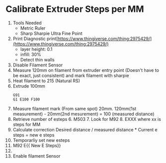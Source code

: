 
# Calibrate Extruder Steps per MM
1. Tools Needed
	* Metric Ruler
	* Sharp Sharpie Ultra Fine Point
2. Print Diagnostic print[https://www.thingiverse.com/thing:2975429/](https://www.thingiverse.com/thing:2975429/)
	* layer height: 0.1
	* infill: 30%
    * Detect thin walls
4. Disable Filament Sensor
5. Measure 120mm on filament from extruder entry point (Doesn't have to be exact, just consistent) and mark filament with sharpie
6. Heat filament to 215 (Natural RS)
7. Extrude 100mm
    ```
    G91
    G1 E100 F100
   ```
8. Measure filament mark (From same spot)
    20mm.
    120mm(1st measurement) - 20mm(2nd mesurement) = 100 (measured distance)
9. Retrieve number of esteps
	6. M503
	7. Look for M92
	8.  EXXX where xx is steps for MM
10. Calculate correction
	Desired distance / measured distance * Current e steps = new e steps
11. Temporarliy set new esteps
12. M92 E{{ New E Steps}}
13. 
14. Enable filament Sensor
	
<!--stackedit_data:
eyJoaXN0b3J5IjpbMTQzODg3MTI0N119
-->
